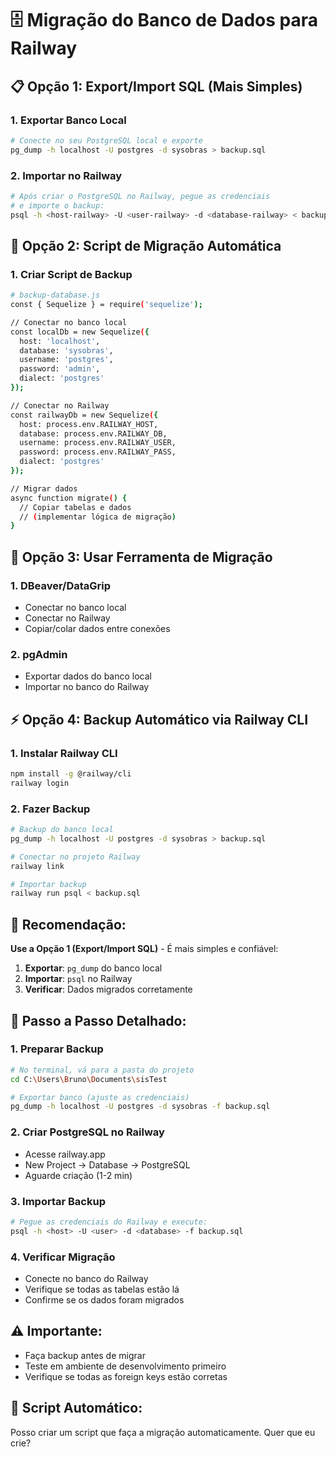 # 🗄️ Migração do Banco de Dados para Railway

## 📋 **Opção 1: Export/Import SQL (Mais Simples)**

### **1. Exportar Banco Local**
```bash
# Conecte no seu PostgreSQL local e exporte
pg_dump -h localhost -U postgres -d sysobras > backup.sql
```

### **2. Importar no Railway**
```bash
# Após criar o PostgreSQL no Railway, pegue as credenciais
# e importe o backup:
psql -h <host-railway> -U <user-railway> -d <database-railway> < backup.sql
```

## 🔧 **Opção 2: Script de Migração Automática**

### **1. Criar Script de Backup**
```bash
# backup-database.js
const { Sequelize } = require('sequelize');

// Conectar no banco local
const localDb = new Sequelize({
  host: 'localhost',
  database: 'sysobras',
  username: 'postgres',
  password: 'admin',
  dialect: 'postgres'
});

// Conectar no Railway
const railwayDb = new Sequelize({
  host: process.env.RAILWAY_HOST,
  database: process.env.RAILWAY_DB,
  username: process.env.RAILWAY_USER,
  password: process.env.RAILWAY_PASS,
  dialect: 'postgres'
});

// Migrar dados
async function migrate() {
  // Copiar tabelas e dados
  // (implementar lógica de migração)
}
```

## 🚀 **Opção 3: Usar Ferramenta de Migração**

### **1. DBeaver/DataGrip**
- Conectar no banco local
- Conectar no Railway
- Copiar/colar dados entre conexões

### **2. pgAdmin**
- Exportar dados do banco local
- Importar no banco do Railway

## ⚡ **Opção 4: Backup Automático via Railway CLI**

### **1. Instalar Railway CLI**
```bash
npm install -g @railway/cli
railway login
```

### **2. Fazer Backup**
```bash
# Backup do banco local
pg_dump -h localhost -U postgres -d sysobras > backup.sql

# Conectar no projeto Railway
railway link

# Importar backup
railway run psql < backup.sql
```

## 🎯 **Recomendação:**

**Use a Opção 1 (Export/Import SQL)** - É mais simples e confiável:

1. **Exportar**: `pg_dump` do banco local
2. **Importar**: `psql` no Railway
3. **Verificar**: Dados migrados corretamente

## 📝 **Passo a Passo Detalhado:**

### **1. Preparar Backup**
```bash
# No terminal, vá para a pasta do projeto
cd C:\Users\Bruno\Documents\sisTest

# Exportar banco (ajuste as credenciais)
pg_dump -h localhost -U postgres -d sysobras -f backup.sql
```

### **2. Criar PostgreSQL no Railway**
- Acesse railway.app
- New Project → Database → PostgreSQL
- Aguarde criação (1-2 min)

### **3. Importar Backup**
```bash
# Pegue as credenciais do Railway e execute:
psql -h <host> -U <user> -d <database> -f backup.sql
```

### **4. Verificar Migração**
- Conecte no banco do Railway
- Verifique se todas as tabelas estão lá
- Confirme se os dados foram migrados

## ⚠️ **Importante:**
- Faça backup antes de migrar
- Teste em ambiente de desenvolvimento primeiro
- Verifique se todas as foreign keys estão corretas

## 🔧 **Script Automático:**
Posso criar um script que faça a migração automaticamente. Quer que eu crie?
